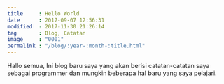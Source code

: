 ```yaml
---
title     : Hello World
date      : 2017-09-07 12:56:31
modified  : 2017-11-30 21:26:14
tag       : Blog, Catatan
image     : "0001"
permalink : "/blog/:year-:month-:title.html"
---
```


Hallo semua,
Ini blog baru saya yang akan berisi catatan-catatan saya sebagai programmer dan mungkin beberapa hal baru<!--more--> yang saya pelajari.
